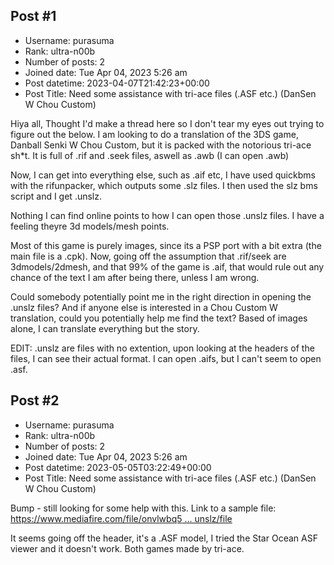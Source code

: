 ## Post #1
- Username: purasuma
- Rank: ultra-n00b
- Number of posts: 2
- Joined date: Tue Apr 04, 2023 5:26 am
- Post datetime: 2023-04-07T21:42:23+00:00
- Post Title: Need some assistance with tri-ace files (.ASF etc.) (DanSen W Chou Custom)

Hiya all, 
Thought I'd make a thread here so I don't tear my eyes out trying to figure out the below.
I am looking to do a translation of the 3DS game, Danball Senki W Chou Custom, but it is packed with the notorious tri-ace sh*t. It is full of .rif and .seek files, aswell as .awb (I can open .awb)

Now, I can get into everything else, such as .aif etc, I have used quickbms with the rifunpacker, which outputs some .slz files. I then used the slz bms script and I get .unslz. 

Nothing I can find online points to how I can open those .unslz files. I have a feeling theyre 3d models/mesh points. 

Most of this game is purely images, since its a PSP port with a bit extra (the main file is a .cpk). Now, going off the assumption that .rif/seek are 3dmodels/2dmesh, and that 99% of the game is .aif, that would rule out any chance of the text I am after being there, unless I am wrong.

Could somebody potentially point me in the right direction in opening the .unslz files? And if anyone else is interested in a Chou Custom W translation, could you potentially help me find the text? Based of images alone, I can translate everything but the story.

EDIT: .unslz are files with no extention, upon looking at the headers of the files, I can see their actual format. I can open .aifs, but I can't seem to open .asf.
## Post #2
- Username: purasuma
- Rank: ultra-n00b
- Number of posts: 2
- Joined date: Tue Apr 04, 2023 5:26 am
- Post datetime: 2023-05-05T03:22:49+00:00
- Post Title: Need some assistance with tri-ace files (.ASF etc.) (DanSen W Chou Custom)

Bump - still looking for some help with this. Link to a sample file: [https://www.mediafire.com/file/onvlwbq5 ... unslz/file](https://www.mediafire.com/file/onvlwbq5wyuxlt4/MESH_0.unslz/file)

It seems going off the header, it's a .ASF model, I tried the Star Ocean ASF viewer and it doesn't work. Both games made by tri-ace.
